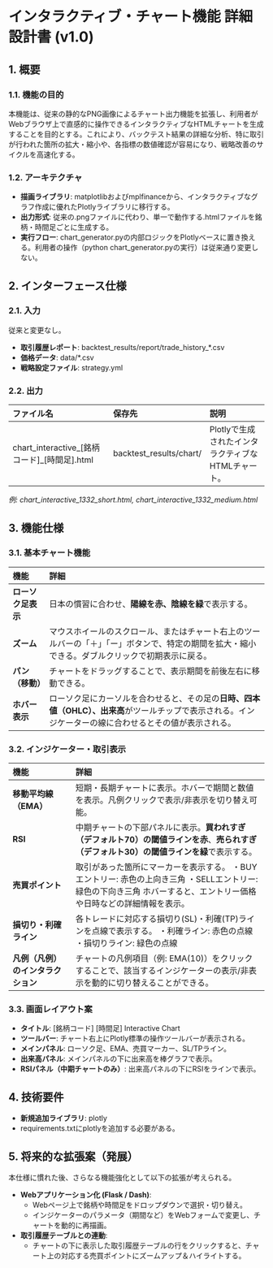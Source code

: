 # **インタラクティブ・チャート機能 詳細設計書 (v1.0)**

## **1\. 概要**

### **1.1. 機能の目的**

本機能は、従来の静的なPNG画像によるチャート出力機能を拡張し、利用者がWebブラウザ上で直感的に操作できるインタラクティブなHTMLチャートを生成することを目的とする。これにより、バックテスト結果の詳細な分析、特に取引が行われた箇所の拡大・縮小や、各指標の数値確認が容易になり、戦略改善のサイクルを高速化する。

### **1.2. アーキテクチャ**

* **描画ライブラリ**: matplotlibおよびmplfinanceから、インタラクティブなグラフ作成に優れたPlotlyライブラリに移行する。  
* **出力形式**: 従来の.pngファイルに代わり、単一で動作する.htmlファイルを銘柄・時間足ごとに生成する。  
* **実行フロー**: chart\_generator.pyの内部ロジックをPlotlyベースに置き換える。利用者の操作（python chart\_generator.pyの実行）は従来通り変更しない。

## **2\. インターフェース仕様**

### **2.1. 入力**

従来と変更なし。

* **取引履歴レポート**: backtest\_results/report/trade\_history\_\*.csv  
* **価格データ**: data/\*.csv  
* **戦略設定ファイル**: strategy.yml

### **2.2. 出力**

| ファイル名 | 保存先 | 説明 |
| :---- | :---- | :---- |
| chart\_interactive\_\[銘柄コード\]\_\[時間足\].html | backtest\_results/chart/ | Plotlyで生成されたインタラクティブなHTMLチャート。 |

*例: chart\_interactive\_1332\_short.html, chart\_interactive\_1332\_medium.html*

## **3\. 機能仕様**

### **3.1. 基本チャート機能**

| 機能 | 詳細 |
| :---- | :---- |
| **ローソク足表示** | 日本の慣習に合わせ、**陽線を赤、陰線を緑**で表示する。 |
| **ズーム** | マウスホイールのスクロール、またはチャート右上のツールバーの「＋」「ー」ボタンで、特定の期間を拡大・縮小できる。ダブルクリックで初期表示に戻る。 |
| **パン（移動）** | チャートをドラッグすることで、表示期間を前後左右に移動できる。 |
| **ホバー表示** | ローソク足にカーソルを合わせると、その足の**日時、四本値（OHLC）、出来高**がツールチップで表示される。インジケーターの線に合わせるとその値が表示される。 |

### **3.2. インジケーター・取引表示**

| 機能 | 詳細 |
| :---- | :---- |
| **移動平均線（EMA）** | 短期・長期チャートに表示。ホバーで期間と数値を表示。凡例クリックで表示/非表示を切り替え可能。 |
| **RSI** | 中期チャートの下部パネルに表示。**買われすぎ（デフォルト70）の閾値ラインを赤**、**売られすぎ（デフォルト30）の閾値ラインを緑**で表示する。 |
| **売買ポイント** | 取引があった箇所にマーカーを表示する。 ・BUYエントリー: 赤色の上向き三角 ・SELLエントリー: 緑色の下向き三角 ホバーすると、エントリー価格や日時などの詳細情報を表示。 |
| **損切り・利確ライン** | 各トレードに対応する損切り(SL)・利確(TP)ラインを点線で表示する。 ・利確ライン: 赤色の点線 ・損切りライン: 緑色の点線 |
| **凡例（凡例）のインタラクション** | チャートの凡例項目（例: EMA(10)）をクリックすることで、該当するインジケーターの表示/非表示を動的に切り替えることができる。 |

### **3.3. 画面レイアウト案**

* **タイトル**: \[銘柄コード\] \[時間足\] Interactive Chart  
* **ツールバー**: チャート右上にPlotly標準の操作ツールバーが表示される。  
* **メインパネル**: ローソク足、EMA、売買マーカー、SL/TPライン。  
* **出来高パネル**: メインパネルの下に出来高を棒グラフで表示。  
* **RSIパネル（中期チャートのみ）**: 出来高パネルの下にRSIをラインで表示。

## **4\. 技術要件**

* **新規追加ライブラリ**: plotly  
* requirements.txtにplotlyを追加する必要がある。

## **5\. 将来的な拡張案（発展）**

本仕様に慣れた後、さらなる機能強化として以下の拡張が考えられる。

* **Webアプリケーション化 (Flask / Dash)**:  
  * Webページ上で銘柄や時間足をドロップダウンで選択・切り替え。  
  * インジケーターのパラメータ（期間など）をWebフォームで変更し、チャートを動的に再描画。  
* **取引履歴テーブルとの連動**:  
  * チャートの下に表示した取引履歴テーブルの行をクリックすると、チャート上の対応する売買ポイントにズームアップ＆ハイライトする。